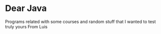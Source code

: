 # Dear Java
Programs related with some courses and random stuff that I wanted to test truly yours
From Luis
